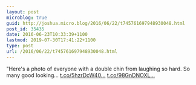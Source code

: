 ```yaml
---
layout: post
microblog: true
guid: http://joshua.micro.blog/2016/06/22/t745761697948930048.html
post_id: 35435
date: 2016-06-23T10:33:39+1100
lastmod: 2019-07-30T17:41:22+1100
type: post
url: /2016/06/22/t745761697948930048.html
---
```

"Here's a photo of everyone with a double chin from laughing so hard. So many good looking… [t.co/5hzrDcW40...](https://t.co/5hzrDcW40S) [t.co/98GnDNOXL...](https://t.co/98GnDNOXLZ)
